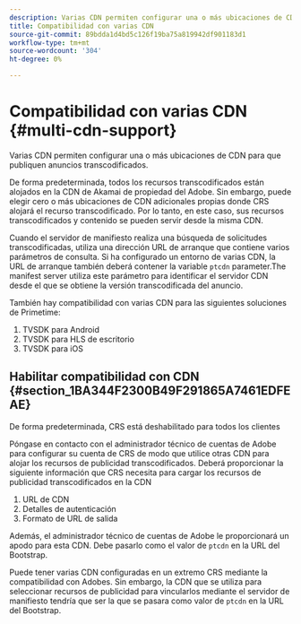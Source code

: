 ```yaml
---
description: Varias CDN permiten configurar una o más ubicaciones de CDN para que publiquen anuncios transcodificados.
title: Compatibilidad con varias CDN
source-git-commit: 89bdda1d4bd5c126f19ba75a819942df901183d1
workflow-type: tm+mt
source-wordcount: '304'
ht-degree: 0%

---
```



# Compatibilidad con varias CDN {#multi-cdn-support}

Varias CDN permiten configurar una o más ubicaciones de CDN para que publiquen anuncios transcodificados.

De forma predeterminada, todos los recursos transcodificados están alojados en la CDN de Akamai de propiedad del Adobe. Sin embargo, puede elegir cero o más ubicaciones de CDN adicionales propias donde CRS alojará el recurso transcodificado. Por lo tanto, en este caso, sus recursos transcodificados y contenido se pueden servir desde la misma CDN.

Cuando el servidor de manifiesto realiza una búsqueda de solicitudes transcodificadas, utiliza una dirección URL de arranque que contiene varios parámetros de consulta. Si ha configurado un entorno de varias CDN, la URL de arranque también deberá contener la variable `ptcdn` parameter.The manifest server utiliza este parámetro para identificar el servidor CDN desde el que se obtiene la versión transcodificada del anuncio.

También hay compatibilidad con varias CDN para las siguientes soluciones de Primetime:

1. TVSDK para Android
1. TVSDK para HLS de escritorio
1. TVSDK para iOS

## Habilitar compatibilidad con CDN {#section_1BA344F2300B49F291865A7461EDFEAE}

De forma predeterminada, CRS está deshabilitado para todos los clientes

Póngase en contacto con el administrador técnico de cuentas de Adobe para configurar su cuenta de CRS de modo que utilice otras CDN para alojar los recursos de publicidad transcodificados. Deberá proporcionar la siguiente información que CRS necesita para cargar los recursos de publicidad transcodificados en la CDN

1. URL de CDN
1. Detalles de autenticación
1. Formato de URL de salida

Además, el administrador técnico de cuentas de Adobe le proporcionará un apodo para esta CDN. Debe pasarlo como el valor de `ptcdn` en la URL del Bootstrap.

Puede tener varias CDN configuradas en un extremo CRS mediante la compatibilidad con Adobes. Sin embargo, la CDN que se utiliza para seleccionar recursos de publicidad para vincularlos mediante el servidor de manifiesto tendría que ser la que se pasara como valor de `ptcdn` en la URL del Bootstrap.
